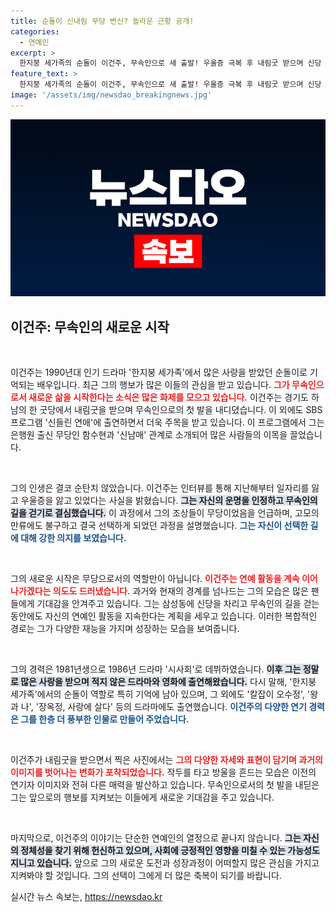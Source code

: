```yaml
---
title: 순돌이 신내림 무당 변신? 놀라운 근황 공개!
categories:
  - 연예인
excerpt: >
  한지붕 세가족의 순돌이 이건주, 무속인으로 새 출발! 우울증 극복 후 내림굿 받으며 신당 추진. 연예 활동도 이어간다고? 그의 놀라운 변신과 이야기를 확인하세요!
feature_text: >
  한지붕 세가족의 순돌이 이건주, 무속인으로 새 출발! 우울증 극복 후 내림굿 받으며 신당 추진. 연예 활동도 이어간다고? 그의 놀라운 변신과 이야기를 확인하세요!
image: '/assets/img/newsdao_breakingnews.jpg'
---
```


<p><img src="/assets/img/newsdao_breakingnews.jpg" alt="ontimetimes 속보" /></p>

<h2 data-ke-size="size26">이건주: 무속인의 새로운 시작</h2>

<p data-ke-size="size16">&nbsp;</p>

<p>이건주는 1990년대 인기 드라마 '한지붕 세가족'에서 많은 사랑을 받았던 순돌이로 기억되는 배우입니다. 최근 그의 행보가 많은 이들의 관심을 받고 있습니다. <b><span style="color: #ee2323;">그가 무속인으로서 새로운 삶을 시작한다는 소식은 많은 화제를 모으고 있습니다.</span></b> 이건주는 경기도 하남의 한 굿당에서 내림굿을 받으며 무속인으로의 첫 발을 내디뎠습니다. 이 외에도 SBS 프로그램 '신들린 연애'에 출연하면서 더욱 주목을 받고 있습니다. 이 프로그램에서 그는 은행원 출신 무당인 함수현과 '신남매' 관계로 소개되어 많은 사람들의 이목을 끌었습니다.</p>

<p data-ke-size="size16">&nbsp;</p>

<p>그의 인생은 결코 순탄치 않았습니다. 이건주는 인터뷰를 통해 지난해부터 일자리를 잃고 우울증을 앓고 있었다는 사실을 밝혔습니다. <b><span style="background-color: #21538527;">그는 자신의 운명을 인정하고 무속인의 길을 걷기로 결심했습니다.</span></b> 이 과정에서 그의 조상들이 무당이었음을 언급하며, 고모의 만류에도 불구하고 결국 선택하게 되었던 과정을 설명했습니다. <b><span style="color: #1a5490;">그는 자신이 선택한 길에 대해 강한 의지를 보였습니다.</span></b></p>

<p data-ke-size="size16">&nbsp;</p>

<p>그의 새로운 시작은 무당으로서의 역할만이 아닙니다. <b><span style="color: #ee2323;">이건주는 연예 활동을 계속 이어나가겠다는 의도도 드러냈습니다.</span></b> 과거와 현재의 경계를 넘나드는 그의 모습은 많은 팬들에게 기대감을 안겨주고 있습니다. 그는 삼성동에 신당을 차리고 무속인의 길을 걷는 동안에도 자신의 연예인 활동을 지속한다는 계획을 세우고 있습니다. 이러한 복합적인 경로는 그가 다양한 재능을 가지며 성장하는 모습을 보여줍니다.</p>

<p data-ke-size="size16">&nbsp;</p>

<p>그의 경력은 1981년생으로 1986년 드라마 '시사회'로 데뷔하였습니다. <b><span style="background-color: #21538527;">이후 그는 정말로 많은 사랑을 받으며 적지 않은 드라마와 영화에 출연해왔습니다.</span></b> 다시 말해, '한지붕 세가족'에서의 순돌이 역할로 특히 기억에 남아 있으며, 그 외에도 '칼잡이 오수정', '왕과 나', '장옥정, 사랑에 살다' 등의 드라마에도 출연했습니다. <b><span style="color: #1a5490;">이건주의 다양한 연기 경력은 그를 한층 더 풍부한 인물로 만들어 주었습니다.</span></b></p>

<p data-ke-size="size16">&nbsp;</p>

<p>이건주가 내림굿을 받으면서 찍은 사진에서는 <b><span style="color: #ee2323;">그의 다양한 자세와 표현이 담기며 과거의 이미지를 벗어나는 변화가 포착되었습니다.</span></b> 작두를 타고 방울을 흔드는 모습은 이전의 연기자 이미지와 전혀 다른 매력을 발산하고 있습니다. 무속인으로서의 첫 발을 내딛은 그는 앞으로의 행보를 지켜보는 이들에게 새로운 기대감을 주고 있습니다.</p>

<p data-ke-size="size16">&nbsp;</p>

<p>마지막으로, 이건주의 이야기는 단순한 연예인의 열정으로 끝나지 않습니다. <b><span style="background-color: #21538527;">그는 자신의 정체성을 찾기 위해 헌신하고 있으며, 사회에 긍정적인 영향을 미칠 수 있는 가능성도 지니고 있습니다.</span></b> 앞으로 그의 새로운 도전과 성장과정이 어떠할지 많은 관심을 가지고 지켜봐야 할 것입니다. 그의 선택이 그에게 더 많은 축복이 되기를 바랍니다.</p>
실시간 뉴스 속보는, <a href="https://newsdao.kr" rel="dofollow">https://newsdao.kr</a>


